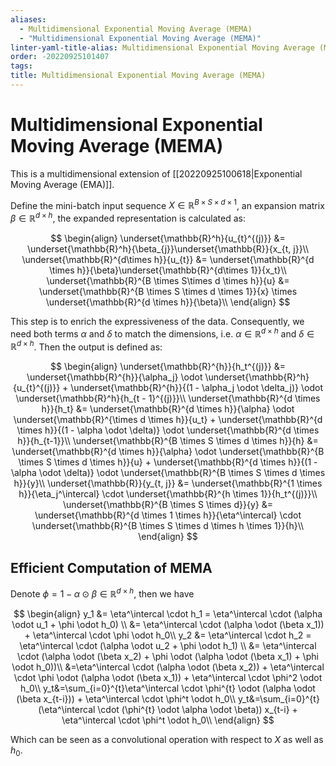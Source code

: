 ```yaml
---
aliases:
  - Multidimensional Exponential Moving Average (MEMA)
  - "Multidimensional Exponential Moving Average (MEMA)"
linter-yaml-title-alias: Multidimensional Exponential Moving Average (MEMA)
order: -20220925101407
tags: 
title: Multidimensional Exponential Moving Average (MEMA)
---
```


# Multidimensional Exponential Moving Average (MEMA)

This is a multidimensional extension of [[20220925100618|Exponential Moving Average (EMA)]].

Define the mini-batch input sequence $X \in \mathbb{R}^{B \times S \times d \times 1}$, an expansion matrix $\beta \in \mathbb{R}^{d \times h}$, the expanded representation is calculated as:

$$
\begin{align}
\underset{\mathbb{R}^h}{u_{t}^{(j)}} &= \underset{\mathbb{R}^h}{\beta_{j}}\underset{\mathbb{R}}{x_{t, j}}\\
\underset{\mathbb{R}^{d\times h}}{u_{t}} &= \underset{\mathbb{R}^{d \times h}}{\beta}\underset{\mathbb{R}^{d\times 1}}{x_t}\\
\underset{\mathbb{R}^{B \times S\times d \times h}}{u} &= \underset{\mathbb{R}^{B \times S \times d \times 1}}{x} \times \underset{\mathbb{R}^{d \times h}}{\beta}\\
\end{align}
$$

This step is to enrich the expressiveness of the data. Consequently, we need both terms $\alpha$ and $\delta$ to match the dimensions, i.e. $\alpha \in \mathbb{R}^{d\times h}$ and $\delta \in \mathbb{R}^{d \times h}$. Then the output is defined as:

$$
\begin{align}
\underset{\mathbb{R}^{h}}{h_t^{(j)}} &= \underset{\mathbb{R}^{h}}{\alpha_j} \odot \underset{\mathbb{R}^h}{u_{t}^{(j)}} + \underset{\mathbb{R}^{h}}{(1 - \alpha_j \odot \delta_j)} \odot \underset{\mathbb{R}^h}{h_{t - 1}^{(j)}}\\
\underset{\mathbb{R}^{d \times h}}{h_t} &= \underset{\mathbb{R}^{d \times h}}{\alpha} \odot \underset{\mathbb{R}^{\times d \times h}}{u_t} + \underset{\mathbb{R}^{d \times h}}{(1 - \alpha \odot \delta)} \odot \underset{\mathbb{R}^{d \times h}}{h_{t-1}}\\
\underset{\mathbb{R}^{B \times S \times d \times h}}{h} &= \underset{\mathbb{R}^{d \times h}}{\alpha} \odot \underset{\mathbb{R}^{B \times S \times d \times h}}{u} + \underset{\mathbb{R}^{d \times h}}{(1 - \alpha \odot \delta)} \odot \underset{\mathbb{R}^{B \times S \times d \times h}}{y}\\
\underset{\mathbb{R}}{y_{t, j}} &= \underset{\mathbb{R}^{1 \times h}}{\eta_j^\intercal} \cdot \underset{\mathbb{R}^{h \times 1}}{h_t^{(j)}}\\
\underset{\mathbb{R}^{B \times S \times d}}{y} &= \underset{\mathbb{R}^{d \times 1 \times h}}{\eta^\intercal} \cdot \underset{\mathbb{R}^{B \times S \times d \times h \times 1}}{h}\\
\end{align}
$$

## Efficient Computation of MEMA

Denote $\phi = 1 - \alpha \odot \beta \in \mathbb{R}^{d \times h}$, then we have

$$
\begin{align}
y_1 &= \eta^\intercal \cdot h_1 = \eta^\intercal \cdot (\alpha \odot u_1 + \phi \odot h_0) \\
&= \eta^\intercal \cdot (\alpha \odot (\beta x_1)) + \eta^\intercal \cdot \phi \odot h_0\\
y_2 &= \eta^\intercal \cdot h_2 = \eta^\intercal \cdot (\alpha \odot u_2 + \phi \odot h_1) \\
&= \eta^\intercal \cdot (\alpha \odot (\beta x_2) + \phi \odot (\alpha \odot  (\beta x_1) + \phi \odot h_0))\\
&=\eta^\intercal \cdot (\alpha \odot (\beta x_2)) + \eta^\intercal \cdot \phi \odot (\alpha \odot (\beta x_1)) + \eta^\intercal \cdot \phi^2 \odot h_0\\
y_t&=\sum_{i=0}^{t}\eta^\intercal \cdot \phi^{t} \odot (\alpha \odot (\beta x_{t-i})) + \eta^\intercal \cdot \phi^t \odot h_0\\
y_t&=\sum_{i=0}^{t}(\eta^\intercal \cdot (\phi^{t} \odot \alpha \odot \beta)) x_{t-i} + \eta^\intercal \cdot \phi^t \odot h_0\\
\end{align}
$$

Which can be seen as a convolutional operation with respect to $X$ as well as $h_0$.
